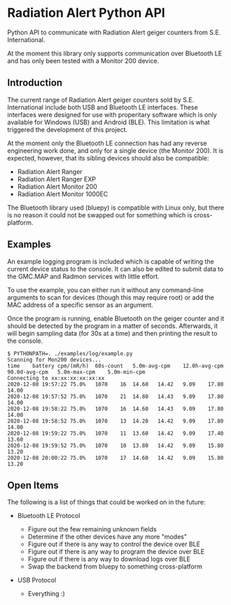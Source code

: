 # Radiation Alert Python API

Python API to communicate with Radiation Alert geiger counters from S.E.
International.

At the moment this library only supports communication over Bluetooth
LE and has only been tested with a Monitor 200 device.


## Introduction

The current range of Radiation Alert geiger counters sold by S.E.
International include both USB and Bluetooth LE interfaces. These
interfaces were designed for use with properitary software which is
only available for Windows (USB) and Android (BLE). This limitation
is what triggered the development of this project.

At the moment only the Bluetooth LE connection has had any reverse
engineering work done, and only for a single device (the Monitor 200).
It is expected, however, that its sibling devices should also be
compatible:

 * Radiation Alert Ranger
 * Radiation Alert Ranger EXP
 * Radiation Alert Monitor 200
 * Radiation Alert Monitor 1000EC

The Bluetooth library used (bluepy) is compatible with Linux only,
but there is no reason it could not be swapped out for something
which is cross-platform.


## Examples

An example logging program is included which is capable of writing
the current device status to the console. It can also be edited to
submit data to the GMC.MAP and Radmon services with little effort.

To use the example, you can either run it without any command-line
arguments to scan for devices (though this may require root) or
add the MAC address of a specific sensor as an argument.

Once the program is running, enable Bluetooth on the geiger counter
and it should be detected by the program in a matter of seconds.
Afterwards, it will begin sampling data (for 30s at a time) and
then printing the result to the console.

~~~
$ PYTHONPATH=. ./examples/log/example.py
Scanning for Mon200 devices...
time	battery	cpm/(mR/h)	60s-count	5.0m-avg-cpm	12.0h-avg-cpm	90.0d-avg-cpm	5.0m-max-cpm	5.0m-min-cpm
Connecting to xx:xx:xx:xx:xx:xx
2020-12-08 19:57:22	75.0%	1070	16	14.60	14.42	9.09	17.80	14.00
2020-12-08 19:57:52	75.0%	1070	21	14.80	14.43	9.09	17.80	14.00
2020-12-08 19:58:22	75.0%	1070	16	14.60	14.43	9.09	17.80	14.00
2020-12-08 19:58:52	75.0%	1070	13	14.20	14.42	9.09	17.80	14.00
2020-12-08 19:59:22	75.0%	1070	11	13.60	14.42	9.09	17.40	13.60
2020-12-08 19:59:52	75.0%	1070	10	13.80	14.42	9.09	15.80	13.20
2020-12-08 20:00:22	75.0%	1070	17	14.60	14.42	9.09	15.80	13.20
~~~


## Open Items

The following is a list of things that could be worked on in the
future:

* Bluetooth LE Protocol
  * Figure out the few remaining unknown fields
  * Determine if the other devices have any more "modes"
  * Figure out if there is any way to control the device over BLE
  * Figure out if there is any way to program the device over BLE
  * Figure out if there is any way to download logs over BLE
  * Swap the backend from bluepy to something cross-platform

* USB Protocol
  * Everything :)
